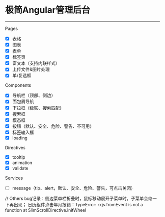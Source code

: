 # 极简Angular管理后台
---
Pages
- [x] 表格
- [x] 图表
- [x] 表单
- [x] 标签页
- [x] 富文本（支持内联样式）
- [x] 上传文件&图片处理
- [x] 单/复选框

Components
- [x] 导航栏（顶部、侧边）
- [x] 面包屑导航
- [x] 下拉框（级联、搜索匹配）
- [x] 搜索框
- [x] 模态框
- [x] 按钮（默认、安全、危险、警告、不可用）
- [x] 标签输入框
- [x] loading

Directives
- [x] tooltip
- [x] animation
- [x] validate

Services
- [ ] message（tip、alert，默认、安全、危险、警告，可点击关闭）

// Others
bug记录：侧边菜单栏折叠时，鼠标移动展开子菜单时，子菜单会缩一下再出现；
日历组件点击年月报错：TypeError: rxjs.fromEvent is not a function
        at SlimScrollDirective.initWheel

